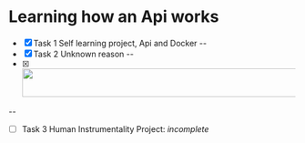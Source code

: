# Learning how an Api works

- [x] Task 1 Self learning project, Api and Docker
--
- [x] Task 2 Unknown reason
--
- [x] <img src="https://i.imgur.com/xmG1hBo.gif" width="500" height="50" /> 
--
- [ ] Task 3 Human Instrumentality Project: _incomplete_


